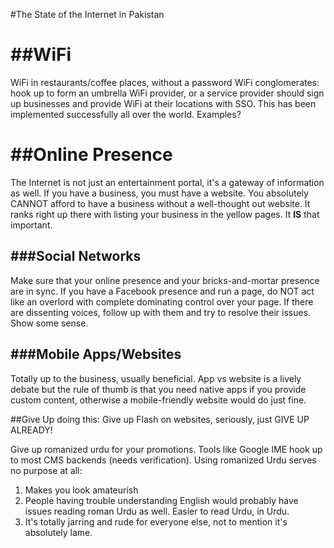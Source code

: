 #The State of the Internet in Pakistan

##WiFi
====
WiFi in restaurants/coffee places, without a password
WiFi conglomerates: hook up to form an umbrella WiFi provider, or a service provider should sign up businesses and provide WiFi at their locations with SSO. This has been implemented successfully all over the world. Examples?


##Online Presence
===============
The Internet is not just an entertainment portal, it's a gateway of information as well. If you have a business, you must have a website. You absolutely CANNOT afford to have a business without a well-thought out website. It ranks right up there with listing your business in the yellow pages. It **IS** that important.

###Social Networks
---------------
Make sure that your online presence and your bricks-and-mortar presence are in sync. If you have a Facebook presence and run a page, do NOT act like an overlord with complete dominating control over your page. If there are dissenting voices, follow up with them and try to resolve their issues. Show some sense.

###Mobile Apps/Websites
--------------------
Totally up to the business, usually beneficial. App vs website is a lively debate but the rule of thumb is that you need native apps if you provide custom content, otherwise a mobile-friendly website would do just fine. 

##Give Up doing this:
Give up Flash on websites, seriously, just GIVE UP ALREADY!

Give up romanized urdu for your promotions. Tools like Google IME hook up to most CMS backends (needs verification). Using romanized Urdu serves no purpose at all:

1. Makes you look amateurish
2. People having trouble understanding English would probably have issues reading roman Urdu as well. Easier to read Urdu, in Urdu.
3. It's totally jarring and rude for everyone else, not to mention it's absolutely lame.


